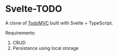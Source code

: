 # Svelte-TODO

A clone of [TodoMVC](https://todomvc.com/examples/vanillajs/) built with Svelte + TypeScript.

Requirements:
1. CRUD
2. Persistance using local storage
